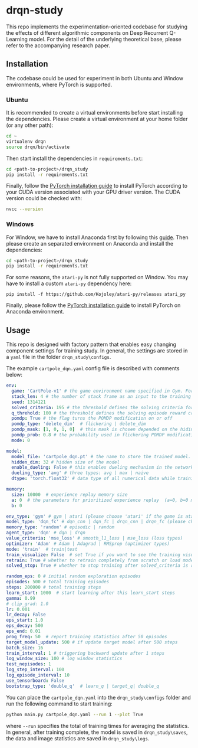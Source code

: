 # drqn-study

This repo implements the experimentation-oriented codebase for studying the effects of different algorithmic components on Deep Recurrent Q-Learning model. For the detail of the underlying theoretical base, please refer to the accompanying research paper.

## Installation

The codebase could be used for experiment in both Ubuntu and Window environments, where PyTorch is supported.

### Ubuntu

It is recommended to create a virtual environments before start installing the dependencies.
Please create a virtual environment at your home folder (or any other path):

```bash
cd ~
virtualenv drqn
source drqn/bin/activate
```

Then start install the dependencies in `requirements.txt`:

```bash
cd <path-to-project>/drqn_study
pip install -r requirements.txt
```

Finally, follow the [PyTorch installation guide](https://pytorch.org/get-started/locally/) to install PyTorch according to your CUDA version associated with your GPU driver version.
The CUDA version could be checked with:

```bash
nvcc --version
```

### Windows

For Window, we have to install Anaconda first by following this [guide](https://docs.anaconda.com/anaconda/install/windows/).
Then please create an separated environment on Anaconda and install the dependencies:

```bash
cd <path-to-project>/drqn_study
pip install -r requirements.txt
```

For some reasons, the `atari-py` is not fully supported on Window. You may have to install a custom `atari-py` dependency here:
```
pip install -f https://github.com/Kojoley/atari-py/releases atari_py
```

Finally, please follow the [PyTorch installation guide](https://pytorch.org/get-started/locally/) to install PyTorch on Anaconda environment.

## Usage

This repo is designed with factory pattern that enables easy changing component settings for training study.
In general, the settings are stored in a `yaml` file in the folder `drqn_study\configs`.

The example `cartpole_dqn.yaml` config file is described with comments below:

```yaml
env:
  game: 'CartPole-v1' # the game environment name specified in Gym. For other games, just input the name defined in https://gym.openai.com/envs/#classic_control
  stack_len: 4 # the number of stack frame as an input to the training model
  seed: 1314121
  solved_criteria: 195 # the threshold defines the solving criteria for the environment.
  q_threhold: 100 # the threshold defines the solving episode reward criteria for the environment.
  pomdp: True # the flag turns the POMDP modification on or off
  pomdp_type: 'delete_dim'  # flickering | delete_dim
  pomdp_mask: [1, 0, 1, 0]  # this mask is chosen depended on the hiding dimensions and the observation shape of the env (i.e. 0)
  pomdp_prob: 0.8 # the probability used in flickering POMDP modification. 0.8 means 80% of the frames are presented (not zeroed).
  mode: 0

model:
  model_file: 'cartpole_dqn.pt' # the name to store the trained model.
  hidden_dim: 32 # hidden size of the model
  enable_dueling: False # this enables dueling mechanism in the network (untested)
  dueling_type: 'avg' # three types: avg | max | naive
  dtype: 'torch.float32' # data type of all numerical data while training

memory:
  size: 10000  # experience replay memory size
  a: 0  # the parameters for prioritized experience replay  (a=0, b=0 mean no prioritization)
  b: 0

env_type: 'gym' # gym | atari (please choose 'atari' if the game is atari type)
model_type: 'dqn_fc' # dqn_cnn | dqn_fc | drqn_cnn | drqn_fc (please choose 'drqn_' network if the agent is 'drqn')
memory_type: 'random' # episodic | random
agent_type: 'dqn' # dqn | drqn
value_criteria: 'mse_loss' # smooth_l1_loss | mse_loss (loss types)
optimizer: 'Adam' # Adam | Adagrad | RMSprop (optimizer types)
mode: 'train'  # train|test
train_visualize: False  # set True if you want to see the training visualization
retrain: True # whether to retrain completely from scratch or load model_file and continue training
solved_stop: True # whether to stop training after solved_criteria is reached

random_eps: 0 # initial random exploration episodes
episodes: 500 # total training episodes
steps: 200000 # total training steps
learn_start: 1000  # start learning after this learn_start steps
gamma: 0.99
# clip_grad: 1.0
lr: 0.001
lr_decay: False
eps_start: 1.0
eps_decay: 500
eps_end: 0.01
prog_freq: 50  # report training statistics after 50 episodes
target_model_update: 500 # if update target model after 500 steps
batch_size: 16
train_interval: 1 # triggering backward update after 1 steps
log_window_size: 100 # log window statistics
test_nepisodes: 1
log_step_interval: 100
log_episode_interval: 10
use_tensorboard: False
bootstrap_type: 'double_q'  # learn_q | target_q| double_q
```

You can place the `cartpole_dqn.yaml` into the `drqn_study\configs` folder and run the following command to start training:

```bash
python main.py cartpole_dqn.yaml --run 1 --plot True
```

where `--run` specifies the total of training times for averaging the statistics.
In general, after training complete, the model is saved in `drqn_study\saves`, the data and image statistics are saved in `drqn_study\logs`.
